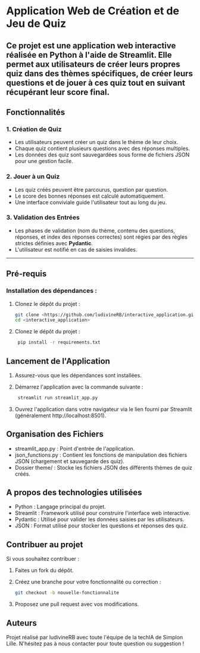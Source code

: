 # Application Web de Création et de Jeu de Quiz

Ce projet est une application web interactive réalisée en **Python** à l'aide de **Streamlit**. Elle permet aux utilisateurs de créer leurs propres quiz dans des thèmes spécifiques, de créer leurs questions et de jouer à ces quiz tout en suivant récupérant leur score final.
---

## Fonctionnalités

### 1. **Création de Quiz**
- Les utilisateurs peuvent créer un quiz dans le thème de leur choix.
- Chaque quiz contient plusieurs questions avec des réponses multiples.
- Les données des quiz sont sauvegardées sous forme de fichiers JSON pour une gestion facile.

### 2. **Jouer à un Quiz**
- Les quiz créés peuvent être parcourus, question par question.
- Le score des bonnes réponses est calculé automatiquement.
- Une interface conviviale guide l'utilisateur tout au long du jeu.

### 3. **Validation des Entrées**
- Les phases de validation (nom du thème, contenu des questions, réponses, et index des réponses correctes) sont régies par des règles strictes définies avec **Pydantic**.
- L'utilisateur est notifié en cas de saisies invalides.

---

## Pré-requis

### Installation des dépendances :
1. Clonez le dépôt du projet :

   ```bash
   git clone <https://github.com/ludivineRB/interactive_application.git>
   cd <interactive_application>

2. Clonez le dépôt du projet :

   ```bash
    pip install -r requirements.txt

## Lancement de l'Application
1. Assurez-vous que les dépendances sont installées.

2. Démarrez l'application avec la commande suivante :

   ```bash
    streamlit run streamlit_app.py

3. Ouvrez l'application dans votre navigateur via le lien fourni par Streamlit (généralement http://localhost:8501).

## Organisation des Fichiers
- streamlit_app.py : Point d'entrée de l'application.
- json_functions.py : Contient les fonctions de manipulation des fichiers JSON (chargement et sauvegarde des quiz).
- Dossier theme/ : Stocke les fichiers JSON des différents thèmes de quiz créés.

## A propos des technologies utilisées
- Python : Langage principal du projet.
- Streamlit : Framework utilisé pour construire l'interface web interactive.
- Pydantic : Utilisé pour valider les données saisies par les utilisateurs.
- JSON : Format utilisé pour stocker les questions et réponses des quiz.

## Contribuer au projet
Si vous souhaitez contribuer :

1. Faites un fork du dépôt.
2. Créez une branche pour votre fonctionnalité ou correction :

    ```bash
    git checkout -b nouvelle-fonctionnalite

3. Proposez une pull request avec vos modifications.

## Auteurs
Projet réalisé par ludivineRB avec toute l'équipe de la techIA de Simplon Lille. N'hésitez pas à nous contacter pour toute question ou suggestion !